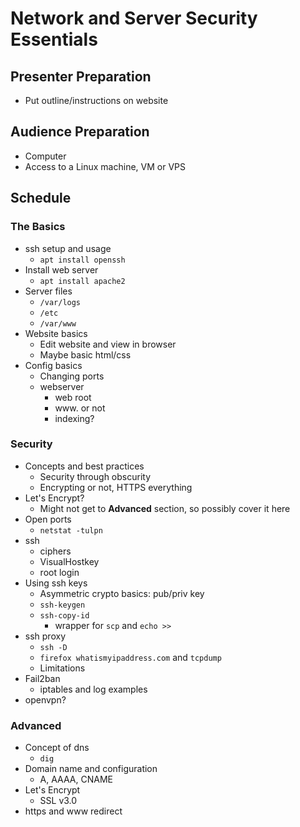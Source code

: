 Network and Server Security Essentials
==============================

## Presenter Preparation

- Put outline/instructions on website

## Audience Preparation

- Computer
- Access to a Linux machine, VM or VPS

## Schedule

### The Basics

- ssh setup and usage
    + `apt install openssh`
- Install web server
    + `apt install apache2`
- Server files
    + `/var/logs`
    + `/etc`
    + `/var/www`
- Website basics
    + Edit website and view in browser
    + Maybe basic html/css
- Config basics
    + Changing ports
    + webserver
        * web root
        * www. or not
        * indexing?

### Security

- Concepts and best practices
    + Security through obscurity
    + Encrypting or not, HTTPS everything
- Let's Encrypt?
    + Might not get to **Advanced** section, so possibly cover it here
- Open ports
    + `netstat -tulpn`
- ssh
    + ciphers
    + VisualHostkey
    + root login
- Using ssh keys
    + Asymmetric crypto basics: pub/priv key
    + `ssh-keygen`
    + `ssh-copy-id`
        * wrapper for `scp` and `echo >>`
- ssh proxy
    + `ssh -D`
    + `firefox whatismyipaddress.com` and `tcpdump`
    + Limitations
- Fail2ban
    + iptables and log examples
- openvpn?

### Advanced

- Concept of dns
    + `dig`
- Domain name and configuration
    + A, AAAA, CNAME
- Let's Encrypt
    + SSL v3.0
- https and www redirect
